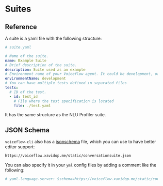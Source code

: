 # Suites

## Reference

A suite is a yaml file with the following structure:

```yaml
# suite.yaml

# Name of the suite.
name: Example Suite
# Brief description of the suite.
description: Suite used as an example
# Environment name of your Voiceflow agent. It could be development, or production.
environmentName: development
# You can have multiple tests defined in separated files
tests:
  # ID of the test.
  - id: test_id
    # File where the test specification is located
    file: ./test.yaml
```

It has the same structure as the NLU Profiler suite.

## JSON Schema

`voiceflow-cli` also has a [jsonschema](http://json-schema.org/draft/2020-12/json-schema-validation.html) file, which you can use to have better
editor support:

```sh
https://voiceflow.xavidop.me/static/conversationsuite.json
```

You can also specify it in your `yml` config files by adding a
comment like the following:
```yaml
# yaml-language-server: $schema=https://voiceflow.xavidop.me/static/conversationsuite.json
```
